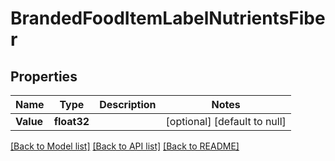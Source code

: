 # BrandedFoodItemLabelNutrientsFiber

## Properties
Name | Type | Description | Notes
------------ | ------------- | ------------- | -------------
**Value** | **float32** |  | [optional] [default to null]

[[Back to Model list]](../README.md#documentation-for-models) [[Back to API list]](../README.md#documentation-for-api-endpoints) [[Back to README]](../README.md)
